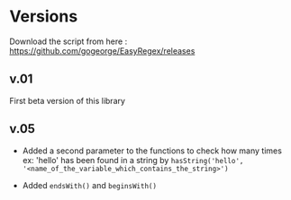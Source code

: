 # Versions

Download the script from here : https://github.com/gogeorge/EasyRegex/releases

## v.01 

First beta version of this library

## v.05

- Added a second parameter to the functions to check how many times ex: 'hello' has been found in a string by ```hasString('hello', '<name_of_the_variable_which_contains_the_string>')```

- Added ```endsWith()``` and ```beginsWith()```


